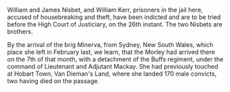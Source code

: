   William and James Nisbet, and William Kerr, prisoners in the jail here, accused of housebreaking and theft, have been indicted and are to be tried before the High Court of Justiciary, on the 26th instant. The two Nisbets are brothers.  By the arrival of the brig Minerva, from Sydney, New South Wales, which place she left in February last, we learn, that the Morley had arrived there on the 7th of that month, with a detachment of the Buffs regiment, under the command of Lieutenant and Adjutant Mackay. She had previously touched at Hobart Town, Van Dieman's Land, where she landed 170 male convicts, two having died on the passage.  
